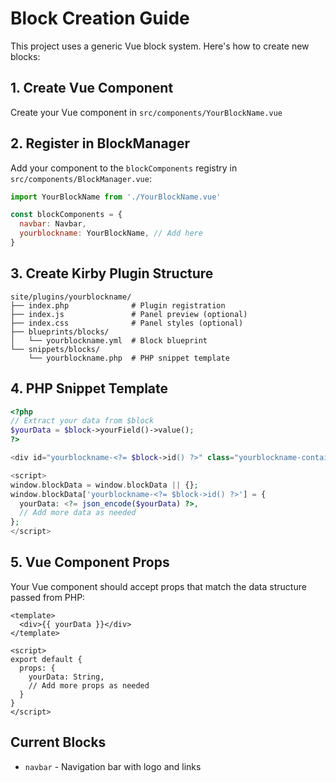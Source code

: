 # Block Creation Guide

This project uses a generic Vue block system. Here's how to create new blocks:

## 1. Create Vue Component
Create your Vue component in `src/components/YourBlockName.vue`

## 2. Register in BlockManager
Add your component to the `blockComponents` registry in `src/components/BlockManager.vue`:

```javascript
import YourBlockName from './YourBlockName.vue'

const blockComponents = {
  navbar: Navbar,
  yourblockname: YourBlockName, // Add here
}
```

## 3. Create Kirby Plugin Structure
```
site/plugins/yourblockname/
├── index.php              # Plugin registration
├── index.js               # Panel preview (optional)
├── index.css              # Panel styles (optional)
├── blueprints/blocks/
│   └── yourblockname.yml  # Block blueprint
└── snippets/blocks/
    └── yourblockname.php  # PHP snippet template
```

## 4. PHP Snippet Template
```php
<?php 
// Extract your data from $block
$yourData = $block->yourField()->value();
?>

<div id="yourblockname-<?= $block->id() ?>" class="yourblockname-container"></div>

<script>
window.blockData = window.blockData || {};
window.blockData['yourblockname-<?= $block->id() ?>'] = {
  yourData: <?= json_encode($yourData) ?>,
  // Add more data as needed
};
</script>
```

## 5. Vue Component Props
Your Vue component should accept props that match the data structure passed from PHP:

```vue
<template>
  <div>{{ yourData }}</div>
</template>

<script>
export default {
  props: {
    yourData: String,
    // Add more props as needed
  }
}
</script>
```

## Current Blocks
- `navbar` - Navigation bar with logo and links
